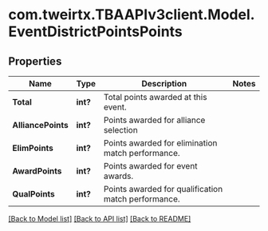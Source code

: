# com.tweirtx.TBAAPIv3client.Model.EventDistrictPointsPoints
## Properties

Name | Type | Description | Notes
------------ | ------------- | ------------- | -------------
**Total** | **int?** | Total points awarded at this event. | 
**AlliancePoints** | **int?** | Points awarded for alliance selection | 
**ElimPoints** | **int?** | Points awarded for elimination match performance. | 
**AwardPoints** | **int?** | Points awarded for event awards. | 
**QualPoints** | **int?** | Points awarded for qualification match performance. | 

[[Back to Model list]](../README.md#documentation-for-models) [[Back to API list]](../README.md#documentation-for-api-endpoints) [[Back to README]](../README.md)

